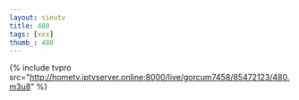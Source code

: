 ```yaml
--- 
layout: sieutv
title: 480
tags: [xxx]
thumb_: 480
---
```

{% include tvpro src="http://hometv.iptvserver.online:8000/live/gorcum7458/85472123/480.m3u8" %} 
